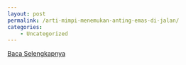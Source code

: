 ```yaml
---
layout: post
permalink: /arti-mimpi-menemukan-anting-emas-di-jalan/
categories:
    - Uncategorized
---
```


[Baca Selengkapnya](/10)